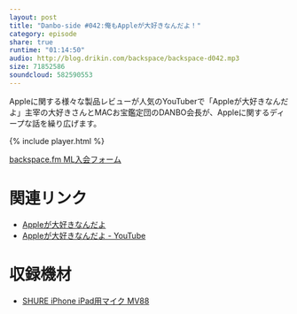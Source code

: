```yaml
---
layout: post
title: "Danbo-side #042:俺もAppleが大好きなんだよ！"
category: episode
share: true
runtime: "01:14:50"
audio: http://blog.drikin.com/backspace/backspace-d042.mp3
size: 71852586
soundcloud: 582590553
---
```


Appleに関する様々な製品レビューが人気のYouTuberで「Appleが大好きなんだよ」主宰の大好きさんとMACお宝鑑定団のDANBO会長が、Appleに関するディープな話を繰り広げます。

{% include player.html %}

[backspace.fm ML入会フォーム](http://backspace.us11.list-manage.com/subscribe?u=09c933bd3997c1d16dbed156a&id=84b6529b91)

# 関連リンク
* [Appleが大好きなんだよ](http://www.applemacgeek.net/)
* [Appleが大好きなんだよ - YouTube](https://www.youtube.com/channel/UCCD76tKlE45u1YTX0cVh1OQ)

# 収録機材
* [SHURE iPhone iPad用マイク MV88](http://amzn.to/1UpQQIG)

